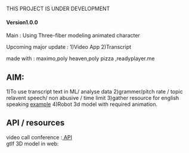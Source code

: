 THIS PROJECT IS UNDER DEVELOPMENT<br/>
#### Version1.0.0
Main :
Using Three-fiber modeling animated character

Upcoming major update :
1)Video App
2)Transcript

made with :
maximo,poly heaven,poly pizza ,readyplayer.me
## AIM:<br/>

1)To use transcript text in ML/ analyse data
2)grammer/pitch rate / topic relavent speech/ non abusive / time limit
3)gather resource for english speaking <a href="https://learnenglish.britishcouncil.org/skills/speaking/a1-speaking/checking-understanding">example</a>
4)Robot 3d model with required animation.

## API / resources <br/>

video call conference :<a href="https://dashboard.daily.co/login"> API </a><br/>
gtlf 3D model in web:<a href="https://sbcode.net/threejs/gltf-animation/"></a><br/>
